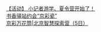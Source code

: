   
[【活动】 小记者游学、夏令营开始了！](http://www.dianyue.me/archives/702/1jrz0wz5w2sto39e/)  
[书香驿站约会“京彩瓷”](http://www.dianyue.me/archives/913/wpfmb3s37yhbk5ir/)  
[京彩万花筒|北京智慧探索营（5日）](http://www.dianyue.me/archives/832/xq8tsodxqzxebpm7/)